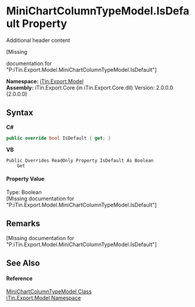 # MiniChartColumnTypeModel.IsDefault Property 
Additional header content 

\[Missing <summary> documentation for "P:iTin.Export.Model.MiniChartColumnTypeModel.IsDefault"\]

**Namespace:**&nbsp;<a href="N_iTin_Export_Model">iTin.Export.Model</a><br />**Assembly:**&nbsp;iTin.Export.Core (in iTin.Export.Core.dll) Version: 2.0.0.0 (2.0.0.0)

## Syntax

**C#**<br />
``` C#
public override bool IsDefault { get; }
```

**VB**<br />
``` VB
Public Overrides ReadOnly Property IsDefault As Boolean
	Get
```


#### Property Value
Type: Boolean<br />\[Missing <value> documentation for "P:iTin.Export.Model.MiniChartColumnTypeModel.IsDefault"\]

## Remarks
\[Missing <remarks> documentation for "P:iTin.Export.Model.MiniChartColumnTypeModel.IsDefault"\]

## See Also


#### Reference
<a href="T_iTin_Export_Model_MiniChartColumnTypeModel">MiniChartColumnTypeModel Class</a><br /><a href="N_iTin_Export_Model">iTin.Export.Model Namespace</a><br />